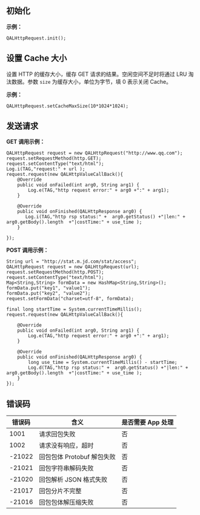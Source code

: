 ## 初始化 

**示例：**

```
QALHttpRequest.init();
```

## 设置 Cache 大小
设置 HTTP 的缓存大小，缓存 GET 请求的结果。空闲空间不足时将通过 LRU 淘汰数据。参数 `size` 为缓存大小，单位为字节，填 0 表示关闭 Cache。

**示例：**

```
QALHttpRequest.setCacheMaxSize(10*1024*1024);
```

## 发送请求 

**GET 调用示例：**

```
QALHttpRequest request = new QALHttpRequest("http://www.qq.com");
request.setRequestMethod(http.GET);
request.setContentType("text/html");            
Log.i(TAG,"request:" + url );
request.request(new QALHttpValueCallBack(){                        
	@Override
	public void onFailed(int arg0, String arg1) {
		Log.e(TAG,"http request error:" + arg0 +":" + arg1);
	}

	@Override
	public void onFinished(QALHttpResponse arg0) {                         
	   Log.i(TAG,"http rsp status:" +  arg0.getStatus() +"|len:" + arg0.getBody().length  +"|costTime:" + use_time );
	}
						 
});
```

**POST 调用示例：**

```
String url = "http://stat.m.jd.com/stat/access";
QALHttpRequest request = new QALHttpRequest(url);
request.setRequestMethod(http.POST);
request.setContentType("text/html");	
Map<String,String> formData = new HashMap<String,String>();
formData.put("key1", "value1");
formData.put("key2", "value2");
request.setFormData("charset=utf-8", formData);

final long startTime = System.currentTimeMillis();
request.request(new QALHttpValueCallBack(){

	@Override
	public void onFailed(int arg0, String arg1) {
		Log.e(TAG,"http request error:" + arg0 +":" + arg1);
	}

	@Override
	public void onFinished(QALHttpResponse arg0) {
		long use_time = System.currentTimeMillis() - startTime;
		Log.d(TAG,"http rsp status:" +  arg0.getStatus() +"|len:" + arg0.getBody().length  +"|costTime:" + use_time );
	}
});
```

## 错误码

| 错误码 | 含义 | 是否需要 App 处理 |
| --- | --- | --- |
| 1001 | 请求回包失败 | 否 |
| 1002 | 请求没有响应，超时 | 否 |
| -21022 | 回包包体 Protobuf 解包失败 | 否 |
| -21021 | 回包字符串解码失败 | 否 |
| -21020 | 回包解析 JSON 格式失败 | 否 |
| -21017 | 回包分片不完整 | 否 |
| -21016 | 回包包体解压缩失败 | 否 |
